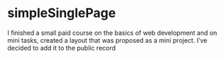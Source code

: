 # simpleSinglePage
I finished a small paid course on the basics of web development
and on mini tasks, created a layout that was proposed as a mini 
project. I’ve decided to add it to the public record

